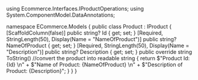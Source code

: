 using Ecommerce.Interfaces.IProductOperations;
using System.ComponentModel.DataAnnotations;

namespace ECommerce.Models
{
    public class Product : IProduct
    {
        [ScaffoldColumn(false)]
        public string? Id { get; set; }
        [Required, StringLength(50), Display(Name = "NameOfProduct")]
        public string? NameOfProduct { get; set; }
        [Required, StringLength(50), Display(Name = "Description")]
        public string? Description { get; set; }
        public override string ToString() //convert the product into readable string
        {
            return $"Product Id: {Id} \n" +
                $"Name of Product: {NameOfProduct} \n" +
                $"Description of Product: {Description}";
        }
    }
}
